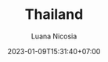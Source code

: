 ---
type: country
title: "Thailand"
date: 2023-01-09T15:31:40+07:00
tags: "Country"
tranding: false
author: "Luana Nicosia"
readTime: "4 min"
thumbnail: /images/blog/blog-thum-2.png
featureImage: /images/blog/feature-image-04.jpg
countryid: 
---